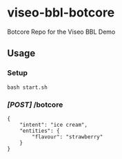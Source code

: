 # viseo-bbl-botcore
Botcore Repo for the Viseo BBL Demo

## Usage

### Setup
```
bash start.sh
```

### *[POST]* /botcore
```
{
	"intent": "ice cream",
	"entities": {
		"flavour": "strawberry"
	}
}
```
